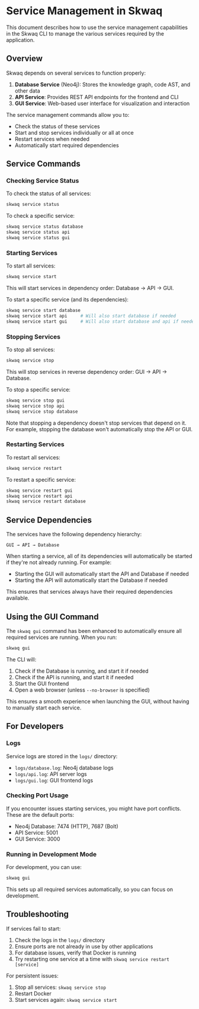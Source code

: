 # Service Management in Skwaq

This document describes how to use the service management capabilities in the Skwaq CLI to manage the various services required by the application.

## Overview

Skwaq depends on several services to function properly:

1. **Database Service** (Neo4j): Stores the knowledge graph, code AST, and other data
2. **API Service**: Provides REST API endpoints for the frontend and CLI
3. **GUI Service**: Web-based user interface for visualization and interaction

The service management commands allow you to:
- Check the status of these services
- Start and stop services individually or all at once
- Restart services when needed
- Automatically start required dependencies

## Service Commands

### Checking Service Status

To check the status of all services:

```bash
skwaq service status
```

To check a specific service:

```bash
skwaq service status database
skwaq service status api
skwaq service status gui
```

### Starting Services

To start all services:

```bash
skwaq service start
```

This will start services in dependency order: Database → API → GUI.

To start a specific service (and its dependencies):

```bash
skwaq service start database
skwaq service start api     # Will also start database if needed
skwaq service start gui     # Will also start database and api if needed
```

### Stopping Services

To stop all services:

```bash
skwaq service stop
```

This will stop services in reverse dependency order: GUI → API → Database.

To stop a specific service:

```bash
skwaq service stop gui
skwaq service stop api
skwaq service stop database
```

Note that stopping a dependency doesn't stop services that depend on it. For example, stopping the database won't automatically stop the API or GUI.

### Restarting Services

To restart all services:

```bash
skwaq service restart
```

To restart a specific service:

```bash
skwaq service restart gui
skwaq service restart api
skwaq service restart database
```

## Service Dependencies

The services have the following dependency hierarchy:

```
GUI → API → Database
```

When starting a service, all of its dependencies will automatically be started if they're not already running. For example:

- Starting the GUI will automatically start the API and Database if needed
- Starting the API will automatically start the Database if needed

This ensures that services always have their required dependencies available.

## Using the GUI Command

The `skwaq gui` command has been enhanced to automatically ensure all required services are running. When you run:

```bash
skwaq gui
```

The CLI will:

1. Check if the Database is running, and start it if needed
2. Check if the API is running, and start it if needed
3. Start the GUI frontend
4. Open a web browser (unless `--no-browser` is specified)

This ensures a smooth experience when launching the GUI, without having to manually start each service.

## For Developers

### Logs

Service logs are stored in the `logs/` directory:
- `logs/database.log`: Neo4j database logs
- `logs/api.log`: API server logs
- `logs/gui.log`: GUI frontend logs

### Checking Port Usage

If you encounter issues starting services, you might have port conflicts. These are the default ports:

- Neo4j Database: 7474 (HTTP), 7687 (Bolt)
- API Service: 5001
- GUI Service: 3000

### Running in Development Mode

For development, you can use:

```bash
skwaq gui
```

This sets up all required services automatically, so you can focus on development.

## Troubleshooting

If services fail to start:

1. Check the logs in the `logs/` directory
2. Ensure ports are not already in use by other applications
3. For database issues, verify that Docker is running
4. Try restarting one service at a time with `skwaq service restart [service]`

For persistent issues:

1. Stop all services: `skwaq service stop`
2. Restart Docker
3. Start services again: `skwaq service start`